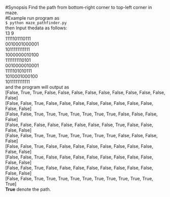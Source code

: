 #Synopsis
Find the path from bottom-right corner to top-left corner in maze.  
#Example
run program as  
`$ python maze_pathfinder.py`  
then Input thedata as follows:    
13 9  
1111101110111   
0010001000001    
1011111111111  
1000000010100    
1111111110101    
0010000010001    
1111101010111    
1010001000100    
1011111111111      
and the program will output as  
[False, True, True, False, False, False, False, False, False, False, False, False, False]  
[False, False, True, False, False, False, False, False, False, False, False, False, False]  
[False, False, True, True, True, True, True, True, True, False, False, False, False]  
[False, False, False, False, False, False, False, False, True, False, False, False, False]  
[False, False, True, True, True, True, True, True, True, False, False, False, False]  
[False, False, True, False, False, False, False, False, False, False, False, False, False]  
[False, False, True, False, False, False, False, False, False, False, False, False, False]  
[False, False, True, False, False, False, False, False, False, False, False, False, False]  
[False, False, True, True, True, True, True, True, True, True, True, True, True]    
**True** denote the path.    
